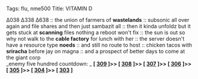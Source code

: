 Tags: flu, nme500
Title: VITAMIN D
  
∆038 ∆338 ∆638 :: the union of farmers of **wastelands** :: subsonic all over again and file shares and then just sambazit all :: then it kinda unfoldz but it gets stuck at **scanning** files nothing a reboot won't fix :: the sun is out so why not walk to the **cable factory** for lunch with her :: the server doesn't have a resource type **noeds** :: and still no route to host :: chicken tacos with **sriracha** before jay on magna :: and a prospect of better days to come at the giant corp  
_enemy five hundred countdown: _  **[ [309](https://www.allmusic.com/album/metallica-mw0000311315) ]>> [ [308](https://www.allmusic.com/album/its-a-shame-about-ray-mw0000092680) ]>> [ [307](https://www.allmusic.com/album/midnite-vultures-mw0000670990) ]>> [ [306](https://www.allmusic.com/album/the-freewheelin-bob-dylan-mw0000198752) ]>> [ [305](https://www.allmusic.com/album/every-picture-tells-a-story-mw0000191890) ]>> [ [304](https://www.allmusic.com/album/uforb-mw0000090235) ]>> [ [303](https://www.allmusic.com/album/mingus-ah-um-mw0000188531) ]**  
